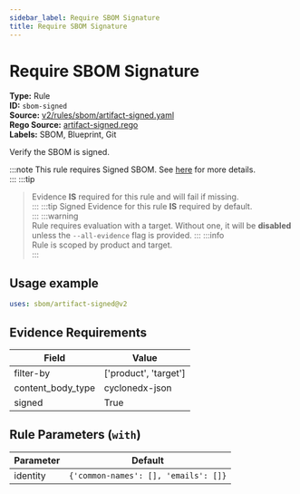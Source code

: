 ```yaml
---
sidebar_label: Require SBOM Signature
title: Require SBOM Signature
---  
```

# Require SBOM Signature  
**Type:** Rule  
**ID:** `sbom-signed`  
**Source:** [v2/rules/sbom/artifact-signed.yaml](https://github.com/scribe-public/sample-policies/blob/main/v2/rules/sbom/artifact-signed.yaml)  
**Rego Source:** [artifact-signed.rego](https://github.com/scribe-public/sample-policies/blob/main/v2/rules/sbom/artifact-signed.rego)  
**Labels:** SBOM, Blueprint, Git  

Verify the SBOM is signed.

:::note 
This rule requires Signed SBOM. See [here](https://deploy-preview-299--scribe-security.netlify.app/docs/valint/sbom) for more details.  
::: 
:::tip 
> Evidence **IS** required for this rule and will fail if missing.  
::: 
:::tip 
Signed Evidence for this rule **IS** required by default.  
::: 
:::warning  
Rule requires evaluation with a target. Without one, it will be **disabled** unless the `--all-evidence` flag is provided.
::: 
:::info  
Rule is scoped by product and target.  
:::  

## Usage example

```yaml
uses: sbom/artifact-signed@v2
```

## Evidence Requirements  
| Field | Value |
|-------|-------|
| filter-by | ['product', 'target'] |
| content_body_type | cyclonedx-json |
| signed | True |

## Rule Parameters (`with`)  
| Parameter | Default |
|-----------|---------|
| identity | `{'common-names': [], 'emails': []}` |

